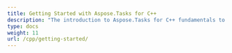 ```yaml
---
title: Getting Started with Aspose.Tasks for C++
description: "The introduction to Aspose.Tasks for C++ fundamentals to help your business to process Microsoft Project documents with ease."
type: docs
weight: 11
url: /cpp/getting-started/
---
```


